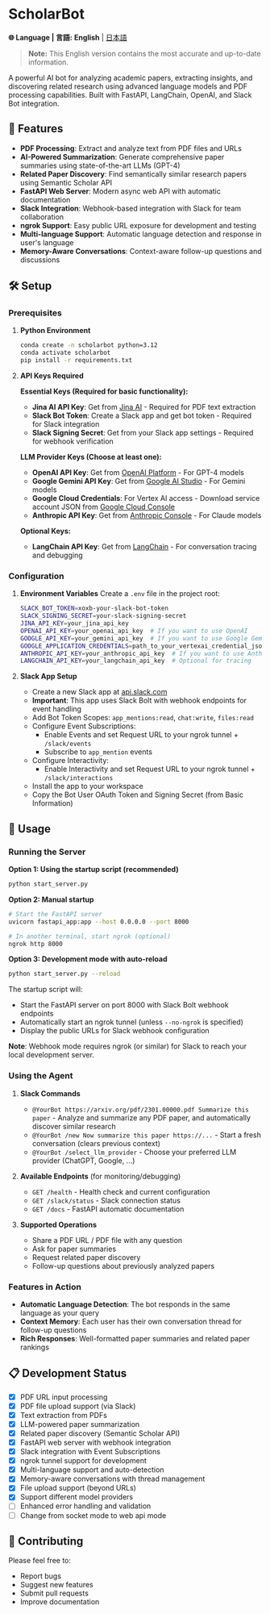 # ScholarBot

**🌐 Language | 言語:** **English** | [日本語](README_JP.md)

> **Note:** This English version contains the most accurate and up-to-date information.

A powerful AI bot for analyzing academic papers, extracting insights, and discovering related research using advanced language models and PDF processing capabilities. Built with FastAPI, LangChain, OpenAI, and Slack Bot integration.

## 🚀 Features

- **PDF Processing**: Extract and analyze text from PDF files and URLs
- **AI-Powered Summarization**: Generate comprehensive paper summaries using state-of-the-art LLMs (GPT-4)
- **Related Paper Discovery**: Find semantically similar research papers using Semantic Scholar API
- **FastAPI Web Server**: Modern async web API with automatic documentation
- **Slack Integration**: Webhook-based integration with Slack for team collaboration  
- **ngrok Support**: Easy public URL exposure for development and testing
- **Multi-language Support**: Automatic language detection and response in user's language
- **Memory-Aware Conversations**: Context-aware follow-up questions and discussions

## 🛠️ Setup

### Prerequisites

1. **Python Environment**
   ```bash
   conda create -n scholarbot python=3.12
   conda activate scholarbot
   pip install -r requirements.txt
   ```

2. **API Keys Required**
   
   **Essential Keys (Required for basic functionality):**
   - **Jina AI API Key**: Get from [Jina AI](https://jina.ai/) - Required for PDF text extraction
   - **Slack Bot Token**: Create a Slack app and get bot token - Required for Slack integration  
   - **Slack Signing Secret**: Get from your Slack app settings - Required for webhook verification
   
    **LLM Provider Keys (Choose at least one):**
    - **OpenAI API Key**: Get from [OpenAI Platform](https://platform.openai.com/api-keys) - For GPT-4 models
    - **Google Gemini API Key**: Get from [Google AI Studio](https://aistudio.google.com/) - For Gemini models
    - **Google Cloud Credentials**: For Vertex AI access - Download service account JSON from [Google Cloud Console](https://console.cloud.google.com/)
    - **Anthropic API Key**: Get from [Anthropic Console](https://console.anthropic.com/) - For Claude models
   
   **Optional Keys:**
   - **LangChain API Key**: Get from [LangChain](https://smith.langchain.com/) - For conversation tracing and debugging

### Configuration

1. **Environment Variables**
   Create a `.env` file in the project root:
   ```bash
   SLACK_BOT_TOKEN=xoxb-your-slack-bot-token
   SLACK_SIGNING_SECRET=your-slack-signing-secret
   JINA_API_KEY=your_jina_api_key
   OPENAI_API_KEY=your_openai_api_key  # If you want to use OpenAI
   GOOGLE_API_KEY=your_gemini_api_key  # If you want to use Google Gemini API
   GOOGLE_APPLICATION_CREDENTIALS=path_to_your_vertexai_credential_json # If you want to use Google VertexAI API
   ANTHROPIC_API_KEY=your_anthropic_api_key  # If you want to use Anthropic API
   LANGCHAIN_API_KEY=your_langchain_api_key  # Optional for tracing
   ```

2. **Slack App Setup**
   - Create a new Slack app at [api.slack.com](https://api.slack.com/apps)
   - **Important**: This app uses Slack Bolt with webhook endpoints for event handling
   - Add Bot Token Scopes: `app_mentions:read`, `chat:write`, `files:read`
   - Configure Event Subscriptions:
     - Enable Events and set Request URL to your ngrok tunnel + `/slack/events`
     - Subscribe to `app_mention` events
   - Configure Interactivity:
     - Enable Interactivity and set Request URL to your ngrok tunnel + `/slack/interactions`
   - Install the app to your workspace
   - Copy the Bot User OAuth Token and Signing Secret (from Basic Information)

## 🚀 Usage

### Running the Server

**Option 1: Using the startup script (recommended)**
```bash
python start_server.py
```

**Option 2: Manual startup**
```bash
# Start the FastAPI server
uvicorn fastapi_app:app --host 0.0.0.0 --port 8000

# In another terminal, start ngrok (optional)
ngrok http 8000
```

**Option 3: Development mode with auto-reload**
```bash
python start_server.py --reload
```

The startup script will:
- Start the FastAPI server on port 8000 with Slack Bolt webhook endpoints
- Automatically start an ngrok tunnel (unless `--no-ngrok` is specified)
- Display the public URLs for Slack webhook configuration

**Note**: Webhook mode requires ngrok (or similar) for Slack to reach your local development server.

### Using the Agent

1. **Slack Commands**
   - `@YourBot https://arxiv.org/pdf/2301.00000.pdf Summarize this paper` - Analyze and summarize any PDF paper, and automatically discover similar research
   - `@YourBot /new Now summarize this paper https://...` - Start a fresh conversation (clears previous context)
   - `@YourBot /select_llm_provider` - Choose your preferred LLM provider (ChatGPT, Google, ...)

2. **Available Endpoints** (for monitoring/debugging)
   - `GET /health` - Health check and current configuration
   - `GET /slack/status` - Slack connection status
   - `GET /docs` - FastAPI automatic documentation

3. **Supported Operations**
   - Share a PDF URL / PDF file with any question
   - Ask for paper summaries
   - Request related paper discovery
   - Follow-up questions about previously analyzed papers

### Features in Action

- **Automatic Language Detection**: The bot responds in the same language as your query
- **Context Memory**: Each user has their own conversation thread for follow-up questions
- **Rich Responses**: Well-formatted paper summaries and related paper rankings

## 📋 Development Status

- [x] PDF URL input processing
- [x] PDF file upload support (via Slack)
- [x] Text extraction from PDFs
- [x] LLM-powered paper summarization
- [x] Related paper discovery (Semantic Scholar API)
- [x] FastAPI web server with webhook integration
- [x] Slack integration with Event Subscriptions
- [x] ngrok tunnel support for development
- [x] Multi-language support and auto-detection
- [x] Memory-aware conversations with thread management
- [x] File upload support (beyond URLs)
- [x] Support different model providers
- [ ] Enhanced error handling and validation
- [ ] Change from socket mode to web api mode

## 🤝 Contributing

Please feel free to:
- Report bugs
- Suggest new features
- Submit pull requests
- Improve documentation

